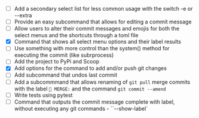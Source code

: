 - [ ] Add a secondary select list for less common usage with the switch -e or --extra  
- [ ] Provide an easy subcommand that allows for editing a commit message  
- [ ] Allow users to alter their commit messages and emojis for both the select menus and the shortcuts through a toml file  
- [x] Command that shows all select menu options and their label results 
- [ ] Use something with more control than the system() method for executing the commit (like subrprocess)
- [ ] Add the project to PyPi and Scoop
- [x] Add options for the command to add and/or push git changes
- [ ] Add subcommand that undos last commit
- [ ] Add a subcommmand that allows renaming of `git pull` merge commits with the label `🔀 MERGE:` and the command `git commit --amend`
- [ ] Write tests using pytest
- [ ] Command that outputs the commit message complete with label, without executing any git commands - ``--show-label`
